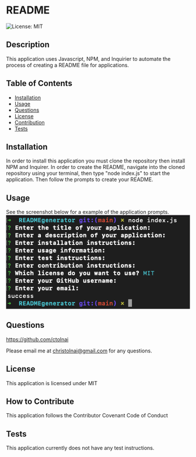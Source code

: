 # README
  ![License: MIT](https://img.shields.io/badge/License-MIT-blueviolet.svg)
  ## Description
  This application uses Javascript, NPM, and Inquirier to automate the process of creating a README file for applications. 
  ## Table of Contents
  - [Installation](#installation)
  - [Usage](#usage)
  - [Questions](#questions)
  - [License](#license)
  - [Contribution](#contribution)
  - [Tests](#tests)
  ## Installation
  In order to install this application you must clone the repository then install NPM and Inquirer.  In order to create the README, navigate into the cloned repository using your terminal, then type "node index.js" to start the application.  Then follow the prompts to create your README.
  ## Usage
  See the screenshot below for a example of the application prompts.
    ![screenshot](assets/images/screenshot.png)
  ## Questions
  https://github.com/ctolnai

  Please email me at christolnai@gmail.com for any questions.
  ## License
  This application is licensed under MIT
  ## How to Contribute
  This application follows the Contributor Covenant Code of Conduct
  ## Tests
  This application currently does not have any test instructions.